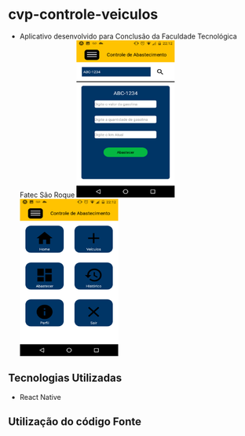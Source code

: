 # cvp-controle-veiculos
- Aplicativo desenvolvido para Conclusão da Faculdade Tecnológica Fatec São Roque
<img src="https://github.com/robertsilva4/cvp-controle-veiculos/blob/main/abastecer.png"  width="200" height="320"></img>
<img src="https://github.com/robertsilva4/cvp-controle-veiculos/blob/main/menu.png"  width="200" height="320"></img>
## Tecnologias Utilizadas
- React Native
## Utilização do código Fonte
